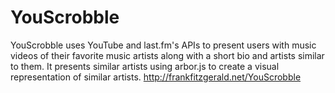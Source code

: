 # YouScrobble
YouScrobble uses YouTube and last.fm's APIs to present users with music videos of their favorite music artists along with a short bio and artists similar to them. It presents similar artists using arbor.js to create a visual representation of similar artists. http://frankfitzgerald.net/YouScrobble
